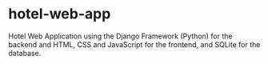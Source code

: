 # hotel-web-app
Hotel Web Application using the Django Framework (Python) for the backend and HTML, CSS and JavaScript for the frontend, and SQLite for the database.

